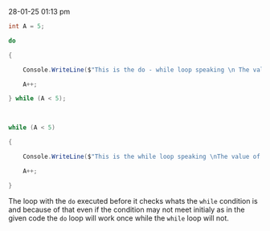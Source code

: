 28-01-25
01:13 pm

``` C#
int A = 5;

do

{

    Console.WriteLine($"This is the do - while loop speaking \n The value of A is {A}, So A is less than 5");

    A++;

} while (A < 5);

  

while (A < 5)

{

    Console.WriteLine($"This is the while loop speaking \nThe value of A is {A}, So A is less than 5");

    A++;

}
```

The loop with the `do` executed before it checks whats the `while` condition is and because of that even if the condition may not meet initialy as in the given code the `do` loop will work once while the `while` loop will not. 
